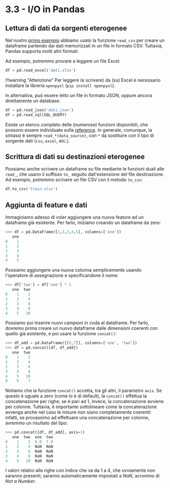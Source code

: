 # 3.3 - I/O in Pandas

## Lettura di dati da sorgenti eterogenee

Nel nostro [primo esempio](./01_intro.md#pandas-e-la-gestione-dei-dati) abbiamo usato la funzione `read_csv` per creare un dataframe partendo dai dati memorizzati in un file in formato CSV. Tuttavia, Pandas supporta molti altri formati.

Ad esempio, potremmo provare a leggere un file Excel:

```py
df = pd.read_excel('dati.xlsx')
```

!!!warning "Attenzione"
	Per leggere (e scrivere) da (su) Excel è necessario installare la libreria `openpyxl` (`pip install openpyxl`).

In alternativa, può essere letto un file in formato JSON, oppure ancora direttamente un database:

```py
df = pd.read_json('dati.json')
df = pd.read_sql(SQL_QUERY)
```

Esiste un elenco completo delle (numerose) funzioni disponibili, che possono essere individuate sulla [reference](https://pandas.pydata.org/pandas-docs/stable/reference/io.html). In generale, comunque, la sintassi è sempre `read_*(data_source)`, con `*` da sostituire con il tipo di sorgente dati (`csv`, `excel`, etc.).

## Scrittura di dati su destinazioni eterogenee

Possiamo anche scrivere un dataframe su file mediante le funzioni duali alle `read_`, che usano il suffisso `to_` seguito dall'estensione del file destinazione. Ad esempio, potremmo scrivere un file CSV con il metodo `to_csv`:

```py
df.to_csv('train.xlsx')
```

## Aggiunta di feature e dati

Immaginiamo adesso di voler aggiungere una nuova feature ad un dataframe già esistente. Per farlo, iniziamo creando un dataframe da zero:

```py
>>> df = pd.DataFrame([1,2,3,4,5], columns=['one'])
   one
0    1
1    2
2    3
3    4
4    5
```

Possiamo aggiungere una nuova colonna semplicemente usando l'operatore di assegnazione e specificandone il nome:

```py
>>> df['two'] = df['one'] * 2
   one  two
0    1    2
1    2    4
2    3    6
3    4    8
4    5   10
```

Possiamo poi inserire nuovi campioni in coda al dataframe. Per farlo, dovremo prima creare un nuovo dataframe dalle dimensioni coerenti con quello già esistente, e poi usare la funzione `concat()`:

```py
>>> df_add = pd.DataFrame([[6,7]], columns=['one', 'two'])
>>> df = pd.concat([df, df_add])
   one  two
0    1    2
1    2    4
2    3    6
3    4    8
4    5   10
0    6    7
```

Notiamo che la funzione `concat()` accetta, tra gli altri, il parametro `axis`. Se questo è uguale a zero (come lo è di default), la `concat()` effettua la concatenazione per righe; se è pari ad 1, invece, la concatenazione avviene per colonne. Tuttavia, è importante sottolineare come la concatenazione avvenga anche nel caso le misure non siano completamente coerenti: infatti, se provassimo ad effettuare una concatenazione per colonne, avremmo un risultato del tipo:

```py
>>> pd.concat([df, df_add], axis=1)
   one  two  one  two
0    1    2  6.0  7.0
1    2    4  NaN  NaN
2    3    6  NaN  NaN
3    4    8  NaN  NaN
4    5   10  NaN  NaN
```

I valori relativi alle righe con indice che va da 1 a 4, che ovviamente non saranno presenti, saranno automaticamente impostati a *NaN*, acronimo di *Not a Number*.
